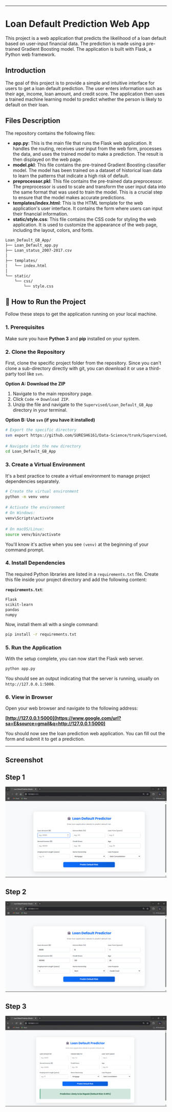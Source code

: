 
-----

# Loan Default Prediction Web App

This project is a web application that predicts the likelihood of a loan default based on user-input financial data. The prediction is made using a pre-trained Gradient Boosting model. The application is built with Flask, a Python web framework.

## Introduction

The goal of this project is to provide a simple and intuitive interface for users to get a loan default prediction. The user enters information such as their age, income, loan amount, and credit score. The application then uses a trained machine learning model to predict whether the person is likely to default on their loan.

## Files Description

The repository contains the following files:

  * **app.py**: This is the main file that runs the Flask web application. It handles the routing, receives user input from the web form, processes the data, and uses the trained model to make a prediction. The result is then displayed on the web page.
  * **model.pkl**: This file contains the pre-trained Gradient Boosting classifier model. The model has been trained on a dataset of historical loan data to learn the patterns that indicate a high risk of default.
  * **preprocessor.pkl**: This file contains the pre-trained data preprocessor. The preprocessor is used to scale and transform the user input data into the same format that was used to train the model. This is a crucial step to ensure that the model makes accurate predictions.
  * **templates/index.html**: This is the HTML template for the web application's user interface. It contains the form where users can input their financial information.
  * **static/style.css**: This file contains the CSS code for styling the web application. It is used to customize the appearance of the web page, including the layout, colors, and fonts.
```
Loan_Default_GB_App/
├── Loan_Default_app.py
├── Loan_status_2007-2017.csv
│
├── templates/
│   └── index.html
│
└── static/
    └── css/
        └── style.css
```

## 🚀 How to Run the Project

Follow these steps to get the application running on your local machine.

### 1\. Prerequisites

Make sure you have **Python 3** and **pip** installed on your system.

### 2\. Clone the Repository

First, clone the specific project folder from the repository. Since you can't clone a sub-directory directly with git, you can download it or use a third-party tool like `svn`.

**Option A: Download the ZIP**

1.  Navigate to the main repository page.
2.  Click `Code` -\> `Download ZIP`.
3.  Unzip the file and navigate to the `Supervised/Loan_Default_GB_App` directory in your terminal.

**Option B: Use `svn` (if you have it installed)**

```bash
# Export the specific directory
svn export https://github.com/SURESH6161/Data-Science/trunk/Supervised/Loan_Default_GB_App

# Navigate into the new directory
cd Loan_Default_GB_App
```

### 3\. Create a Virtual Environment

It's a best practice to create a virtual environment to manage project dependencies separately.

```bash
# Create the virtual environment
python -m venv venv

# Activate the environment
# On Windows:
venv\Scripts\activate

# On macOS/Linux:
source venv/bin/activate
```

You'll know it's active when you see `(venv)` at the beginning of your command prompt.

### 4\. Install Dependencies

The required Python libraries are listed in a `requirements.txt` file. Create this file inside your project directory and add the following content:

**`requirements.txt`**:

```
Flask
scikit-learn
pandas
numpy
```

Now, install them all with a single command:

```bash
pip install -r requirements.txt
```

### 5\. Run the Application

With the setup complete, you can now start the Flask web server.

```bash
python app.py
```

You should see an output indicating that the server is running, usually on `http://127.0.0.1:5000`.

### 6\. View in Browser

Open your web browser and navigate to the following address:

**[http://127.0.0.1:5000](https://www.google.com/url?sa=E&source=gmail&q=http://127.0.0.1:5000)**

You should now see the loan prediction web application. You can fill out the form and submit it to get a prediction.

-----

## Screenshot

## Step 1
![General interface](img1.png)
## Step 2
![Filling in the details](img2.png)
## Step 3
![Final predicted result](img3.png)

